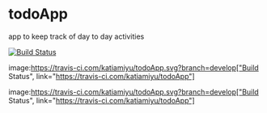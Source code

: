 # todoApp
app to keep track of day to day activities

[![Build Status](https://travis-ci.com/katiamiyu/todoApp.svg?branch=develop)](https://travis-ci.com/katiamiyu/todoApp)

image:https://travis-ci.com/katiamiyu/todoApp.svg?branch=develop["Build Status", link="https://travis-ci.com/katiamiyu/todoApp"]

image:https://travis-ci.com/katiamiyu/todoApp.svg?branch=develop["Build Status", link="https://travis-ci.com/katiamiyu/todoApp"]
